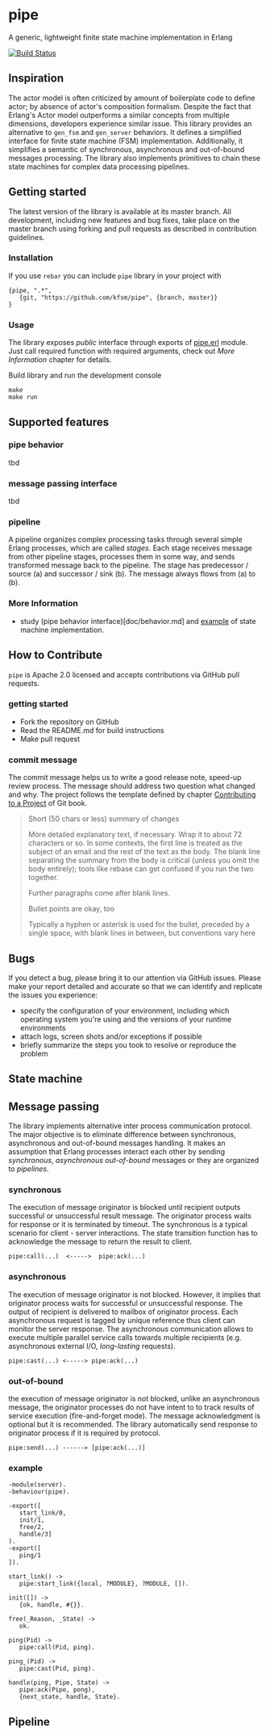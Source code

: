 # pipe 

A generic, lightweight finite state machine implementation in Erlang

[![Build Status](https://secure.travis-ci.org/kfsm/pipe.svg?branch=master)](http://travis-ci.org/kfsm/pipe)

## Inspiration

The actor model is often criticized by amount of boilerplate code to define actor; by absence of actor's composition formalism. Despite the fact that Erlang's Actor model outperforms a similar concepts from multiple dimensions, developers experience similar issue. This library provides an alternative to `gen_fsm` and `gen_server` behaviors. It defines a simplified interface for finite state machine (FSM) implementation. Additionally, it simplifies a semantic of synchronous, asynchronous and out-of-bound messages processing. The library also implements primitives to chain these state machines for complex data processing pipelines.


## Getting started

The latest version of the library is available at its master branch. All development, including new features and bug fixes, take place on the master branch using forking and pull requests as described in contribution guidelines.

### Installation

If you use `rebar` you can include `pipe` library in your project with
```
{pipe, ".*",
   {git, "https://github.com/kfsm/pipe", {branch, master}}
}
```

### Usage

The library exposes _public_ interface through exports of [pipe.erl](src/pipe.erl) module. Just call required function with required arguments, check out _More Information_ chapter for details. 

Build library and run the development console
```
make
make run
```


## Supported features

### pipe behavior
tbd


### message passing interface
tbd


### pipeline

A pipeline organizes complex processing tasks through several simple Erlang processes, which are called _stages_. Each stage receives message from other pipeline stages, processes them in some way, and sends transformed message back to the pipeline. The stage has predecessor / source (a) and successor / sink (b). The message always flows from (a) to (b).




### More Information

* study (pipe behavior interface)[doc/behavior.md] and [example](examples/pincode) of state machine implementation. 



## How to Contribute

`pipe` is Apache 2.0 licensed and accepts contributions via GitHub pull requests.

### getting started

* Fork the repository on GitHub
* Read the README.md for build instructions
* Make pull request

### commit message

The commit message helps us to write a good release note, speed-up review process. The message should address two question what changed and why. The project follows the template defined by chapter [Contributing to a Project](http://git-scm.com/book/ch5-2.html) of Git book.

>
> Short (50 chars or less) summary of changes
>
> More detailed explanatory text, if necessary. Wrap it to about 72 characters or so. In some contexts, the first line is treated as the subject of an email and the rest of the text as the body. The blank line separating the summary from the body is critical (unless you omit the body entirely); tools like rebase can get confused if you run the two together.
> 
> Further paragraphs come after blank lines.
> 
> Bullet points are okay, too
> 
> Typically a hyphen or asterisk is used for the bullet, preceded by a single space, with blank lines in between, but conventions vary here
>

## Bugs

If you detect a bug, please bring it to our attention via GitHub issues. Please make your report detailed and accurate so that we can identify and replicate the issues you experience:
- specify the configuration of your environment, including which operating system you're using and the versions of your runtime environments
- attach logs, screen shots and/or exceptions if possible
- briefly summarize the steps you took to resolve or reproduce the problem







## State machine








## Message passing

The library implements alternative inter process communication protocol. The major objective is to eliminate difference between synchronous, asynchronous and out-of-bound messages handling. It makes an assumption that Erlang processes interact each other by sending _synchronous_, _asynchronous_ 
_out-of-bound_ messages or they are organized to _pipelines_.

### synchronous

The execution of message originator is blocked until recipient outputs 
successful or unsuccessful result message. The originator process waits for 
response or it is terminated by timeout. The synchronous is a typical scenario 
for client - server interactions. The state transition function has to acknowledge
the message to return the result to client.

```
pipe:call(...)  <----->  pipe:ack(...) 
```

### asynchronous 

The execution of message originator is not blocked. However, it implies that 
originator process waits for successful or unsuccessful response. The output of 
recipient is delivered to mailbox of originator process. Each asynchronous request
is tagged by unique reference thus client can monitor the server response. The 
asynchronous communication allows to execute multiple parallel service calls 
towards multiple recipients  (e.g. asynchronous external I/O, _long-lasting_ 
requests).

```
pipe:cast(...) <-----> pipe:ack(...)
```

### out-of-bound

the execution of message originator is not blocked, unlike an asynchronous
message, the originator processes do not have intent to to track results of
service execution (fire-and-forget mode). The message acknowledgment is optional
but it is recommended. The library automatically send response to originator process
if it is required by protocol. 

```
pipe:send(...) ------> [pipe:ack(...)]
```

### example

```
-module(server).
-behaviour(pipe).

-export([
   start_link/0,
   init/1,
   free/2,
   handle/3]
).
-export([
   ping/1
]).

start_link() ->
   pipe:start_link({local, ?MODULE}, ?MODULE, []).

init([]) ->
   {ok, handle, #{}}.

free(_Reason, _State) -> 
   ok.

ping(Pid) -> 
   pipe:call(Pid, ping).

ping_(Pid) ->
   pipe:cast(Pid, ping).

handle(ping, Pipe, State) ->
   pipe:ack(Pipe, pong),
   {next_state, handle, State}.
```

## Pipeline



